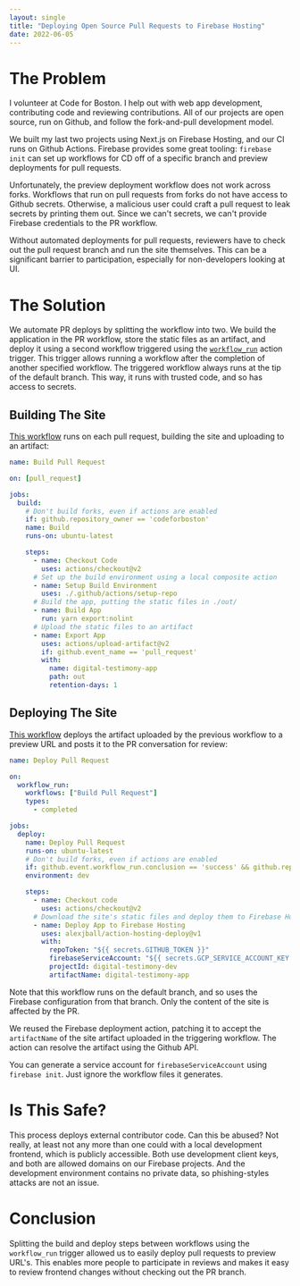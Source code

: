 ```yaml
---
layout: single
title: "Deploying Open Source Pull Requests to Firebase Hosting"
date: 2022-06-05
---
```


# The Problem

I volunteer at Code for Boston. I help out with web app development, contributing code and reviewing contributions. All of our projects are open source, run on Github, and follow the fork-and-pull development model.

We built my last two projects using Next.js on Firebase Hosting, and our CI runs on Github Actions. Firebase provides some great tooling: `firebase init` can set up workflows for CD off of a specific branch and preview deployments for pull requests.

Unfortunately, the preview deployment workflow does not work across forks. Workflows that run on pull requests from forks do not have access to Github secrets. Otherwise, a malicious user could craft a pull request to leak secrets by printing them out. Since we can't secrets, we can't provide Firebase credentials to the PR workflow.

Without automated deployments for pull requests, reviewers have to check out the pull request branch and run the site themselves. This can be a significant barrier to participation, especially for non-developers looking at UI.

# The Solution

We automate PR deploys by splitting the workflow into two. We build the application in the PR workflow, store the static files as an artifact, and deploy it using a second workflow triggered using the [`workflow_run`](https://docs.github.com/en/actions/using-workflows/events-that-trigger-workflows#workflow_run) action trigger. This trigger allows running a workflow after the completion of another specified workflow. The triggered workflow always runs at the tip of the default branch. This way, it runs with trusted code, and so has access to secrets.

## Building The Site

[This workflow](https://github.com/codeforboston/advocacy-maps/blob/bcd0aa8e04c6046ed1c7a7b4a897a4b9ef3fc60d/.github/workflows/build-pull-request.yml) runs on each pull request, building the site and uploading to an artifact:

```yml
name: Build Pull Request

on: [pull_request]

jobs:
  build:
    # Don't build forks, even if actions are enabled
    if: github.repository_owner == 'codeforboston'
    name: Build
    runs-on: ubuntu-latest

    steps:
      - name: Checkout Code
        uses: actions/checkout@v2
      # Set up the build environment using a local composite action
      - name: Setup Build Environment
        uses: ./.github/actions/setup-repo
      # Build the app, putting the static files in ./out/
      - name: Build App
        run: yarn export:nolint
      # Upload the static files to an artifact
      - name: Export App
        uses: actions/upload-artifact@v2
        if: github.event_name == 'pull_request'
        with:
          name: digital-testimony-app
          path: out
          retention-days: 1
```

## Deploying The Site

[This workflow](https://github.com/codeforboston/advocacy-maps/blob/fa041276f73b82037d7a565cc411c80939b967af/.github/workflows/deploy-pull-request.yml#L19) deploys the artifact uploaded by the previous workflow to a preview URL and posts it to the PR conversation for review:

```yml
name: Deploy Pull Request

on:
  workflow_run:
    workflows: ["Build Pull Request"]
    types:
      - completed

jobs:
  deploy:
    name: Deploy Pull Request
    runs-on: ubuntu-latest
    # Don't build forks, even if actions are enabled
    if: github.event.workflow_run.conclusion == 'success' && github.repository_owner == 'codeforboston'
    environment: dev

    steps:
      - name: Checkout code
        uses: actions/checkout@v2
      # Download the site's static files and deploy them to Firebase Hosting
      - name: Deploy App to Firebase Hosting
        uses: alexjball/action-hosting-deploy@v1
        with:
          repoToken: "${{ secrets.GITHUB_TOKEN }}"
          firebaseServiceAccount: "${{ secrets.GCP_SERVICE_ACCOUNT_KEY }}"
          projectId: digital-testimony-dev
          artifactName: digital-testimony-app
```

Note that this workflow runs on the default branch, and so uses the Firebase configuration from that branch. Only the content of the site is affected by the PR.

We reused the Firebase deployment action, patching it to accept the `artifactName` of the site artifact uploaded in the triggering workflow. The action can resolve the artifact using the Github API.

You can generate a service account for `firebaseServiceAccount` using `firebase init`. Just ignore the workflow files it generates.

# Is This Safe?

This process deploys external contributor code. Can this be abused? Not really, at least not any more than one could with a local development frontend, which is publicly accessible. Both use development client keys, and both are allowed domains on our Firebase projects. And the development environment contains no private data, so phishing-styles attacks are not an issue.

# Conclusion

Splitting the build and deploy steps between workflows using the `workflow_run` trigger allowed us to easily deploy pull requests to preview URL's. This enables more people to participate in reviews and makes it easy to review frontend changes without checking out the PR branch.
